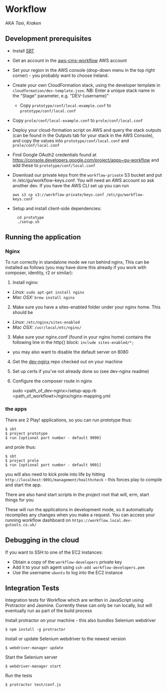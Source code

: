 Workflow
========

AKA *Taxi*, *Kraken*

Development prerequisites
-------------------------

  * Install [SBT](http://www.scala-sbt.org/)
  * Get an account in the [aws-cms-workflow](https://aws-cms-workflow.signin.aws.amazon.com/console) AWS account
  * Set your region in the AWS console (drop-down menu in the top right corner) - you probably want to choose Ireland.
  * Create your own CloudFormation stack, using the developer template in `cloudformation/dev-template.json`. NB: Enter
    a unique stack name in the "Stage" parameter, e.g. "DEV-{username}"

	* Copy `prototype/conf/local-example.conf` to `prototype/conf/local.conf`
  * Copy `prole/conf/local-example.conf` to `prole/conf/local.conf`
  * Deploy your cloud-formation script on AWS and query the stack outputs (can be found in the Outputs tab for your stack in the AWS Console), and copy the values
    into `prototype/conf/local.conf` and `prole/conf/local.conf`
  * Find Google OAuth2 credentials found at https://console.developers.google.com/project/apps~gu-workflow and add these to `prototype/conf/local.conf`
  * Download our private keys from the `workflow-private` S3 bucket and put in /etc/gu/workflow-keys.conf.
    You will need an AWS account so ask another dev.
    If you have the AWS CLI set up you can run
      ```
      aws s3 cp s3://workflow-private/keys.conf /etc/gu/workflow-keys.conf
      ```

  * Setup and install client-side dependencies:

    ```
      cd prototype
      ./setup.sh
    ```


Running the application
-----------------------

### Nginx

To run correctly in standalone mode we run behind nginx, This can be installed as follows (you may have done
this already if you work with composer, identity, r2 or similar):

1. Install nginx:
  * *Linux:*   ```sudo apt-get install nginx```
  * *Mac OSX:* ```brew install nginx```

2. Make sure you have a sites-enabled folder under your nginx home. This should be
  * *Linux:* ```/etc/nginx/sites-enabled```
  * *Mac OSX:* ```/usr/local/etc/nginx/```

3. Make sure your nginx.conf (found in your nginx home) contains the following line in the http{} block:
`include sites-enabled/*;`
  * you may also want to disable the default server on 8080

4. Get the [dev-nginx](https://github.com/guardian/dev-nginx) repo checked out on your machine

5. Set up certs if you've not already done so (see dev-nginx readme)
 
6. Configure the composer route in nginx

    sudo <path_of_dev-nginx>/setup-app.rb <path_of_workflowt>/nginx/nginx-mapping.yml

### the apps

There are 2 Play! applications, so you can run prototype thus:

    $ sbt
    $ project prototype
    $ run [optional port number - default 9090]

and prole thus:

    $ sbt
    $ project prole
    $ run [optional port number - default 9091]

you will also need to kick prole into life by hitting ```http://localhost:9091/management/healthcheck``` - this forces
play to compile and start the app.

There are also hand start scripts in the project root that will, erm, start things for you

These will run the applications in development mode, so it automatically recompiles any changes when you make a request.
You can access your running workflow dashboard on ```https://workflow.local.dev-gutools.co.uk/```

Debugging in the cloud
----------------------

If you want to SSH to one of the EC2 instances:

  * Obtain a copy of the `workflow-developers` private key
  * Add it to your ssh agent using `ssh-add workflow-developers.pem`
  * Use the username `ubuntu` to log into the EC2 instance

Integration Tests
-------------

Integration tests for Workflow which are written in JavaScript using Protractor and Jasmine. Currently these can only be run locally, but will eventually run as part of the build process

Install protractor on your machine - this also bundles Selenium webdriver

    $ npm install -g protractor

Install or update Selenium webdriver to the newest version

    $ webdriver-manager update

Start the Selenium server

    $ webdriver-manager start

Run the tests

    $ protractor test/conf.js
